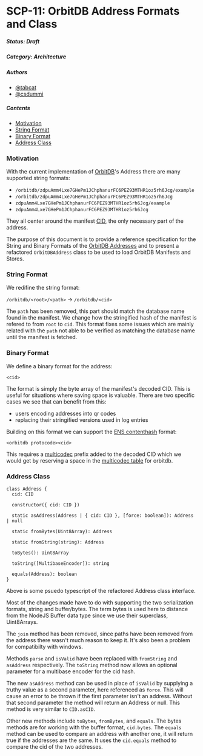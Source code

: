 # SCP-11: OrbitDB Address Formats and Class

##### Status: Draft

##### Category: Architecture

##### Authors
- [@tabcat](https://gitub.com/tabcat)
- [@csdummi](https://github.com/csdummi)

##### Contents
- [Motivation](#Motivation)
- [String Format](#String-Format)
- [Binary Format](#Binary-Format)
- [Address Class](#Address-Class)

### Motivation

With the current implementation of [OrbitDB](https://github.com/orbitdb/orbit-db)'s Address there are many  supported string formats:

- `/orbitdb/zdpuAmm4Lxe7GHePm1JChphanurFC6PEZ93MTHR1oz5rh6Jcg/example`
- `/orbitdb/zdpuAmm4Lxe7GHePm1JChphanurFC6PEZ93MTHR1oz5rh6Jcg`
- `zdpuAmm4Lxe7GHePm1JChphanurFC6PEZ93MTHR1oz5rh6Jcg/example`
- `zdpuAmm4Lxe7GHePm1JChphanurFC6PEZ93MTHR1oz5rh6Jcg`

They all center around the manifest [CID](https://github.com/multiformats/cid), the only necessary part of the address.

The purpose of this document is to provide a reference specification for the String and Binary Formats of the [OrbitDB Addresses](https://github.com/orbitdb/orbit-db/blob/main/GUIDE.md#address) and to present a refactored `OrbitDBAddress` class to be used to load OrbitDB Manifests and Stores.

### String Format

We redifine the string format:

`/orbitdb/<root>/<path>` &rarr; `/orbitdb/<cid>`

The `path` has been removed, this part should match the database name found in the manifest. We change how the stringified hash of the manifest is refered to from `root` to `cid`.
This format fixes some issues which are mainly related with the `path` not able to be verified as matching the database name until the manifest is fetched.

### Binary Format

We define a binary format for the address:

`<cid>`

The format is simply the byte array of the manifest's decoded CID. This is useful for situations where saving space is valuable. There are two specific cases we see that can benefit from this:

  - users encoding addresses into qr codes
  - replacing their stringified versions used in log entries


Building on this format we can support the [ENS contenthash](https://eips.ethereum.org/EIPS/eip-1577#specification) format:

`<orbitdb protocode><cid>`

This requires a [multicodec](https://github.com/multiformats/multicodec) prefix added to the decoded CID which we would get by reserving a space in the [multicodec table](https://github.com/multiformats/multicodec/blob/master/table.csv) for orbitdb.

### Address Class

```
class Address {
  cid: CID

  constructor({ cid: CID })

  static asAddress(Address | { cid: CID }, [force: boolean]): Address | null

  static fromBytes(Uint8Array): Address

  static fromString(string): Address

  toBytes(): Uint8Array

  toString([MultibaseEncoder]): string

  equals(Address): boolean
}
```

Above is some psuedo typescript of the refactored Address class interface.

Most of the changes made have to do with supporting the two serialization formats, string and buffer/bytes. The term bytes is used here to distance from the NodeJS Buffer data type since we use their superclass, Uint8Arrays.

The `join` method has been removed, since paths have been removed from the address there wasn't much reason to keep it. It's also been a problem for compatibilty with windows.

Methods `parse` and `isValid` have been replaced with `fromString` and `asAddress` respectively. The `toString` method now allows an optional parameter for a multibase encoder for the cid hash.

The new `asAddress` method can be used in place of `isValid` by supplying a truthy value as a second parameter, here referenced as `force`. This will cause an error to be thrown if the first parameter isn't an address. Without that second parameter the method will return an Address or null. This method is very similar to `CID.asCID`.

Other new methods include `toBytes`, `fromBytes`, and `equals`. The bytes methods are for working with the buffer format, `cid.bytes`. The `equals` method can be used to compare an address with another one, it will return true if the addresses are the same. It uses the `cid.equals` method to compare the cid of the two addresses.
